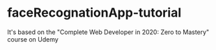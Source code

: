 # faceRecognationApp-tutorial
It's based on the "Complete Web Developer in 2020: Zero to Mastery" course on Udemy
